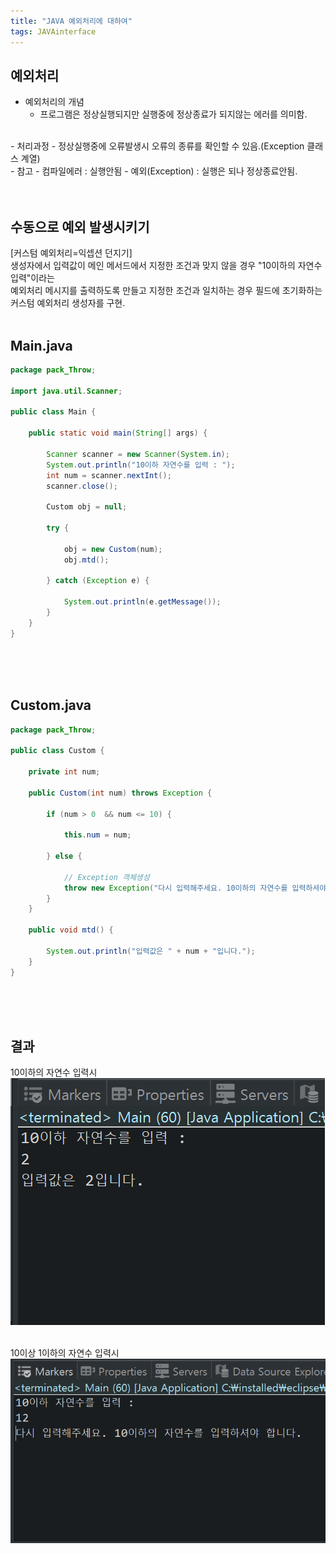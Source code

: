 ```yaml
---
title: "JAVA 예외처리에 대하여"
tags: JAVAinterface 
---
```



## 예외처리
- 예외처리의 개념
	- 프로그램은 정상실행되지만 실행중에 정상종료가 되지않는 에러를 의미함.
<br>
- 처리과정
	- 정상실행중에 오류발생시 오류의 종류를 확인할 수 있음.(Exception 클래스 계열)
<br>
- 참고
	- 컴파일에러 : 실행안됨
	- 예외(Exception) : 실행은 되나 정상종료안됨.
<br>
<br>
<br>

## 수동으로 예외 발생시키기
[커스텀 예외처리=익셉션 던지기]<br>
생성자에서 입력값이 메인 메서드에서 지정한 조건과
맞지 않을 경우
"10이하의 자연수 입력"이라는<br>
예외처리 메시지를 출력하도록 만들고
지정한 조건과 일치하는 경우
필드에 초기화하는 
커스텀 예외처리 생성자를 구현.
<br>
<br>

## Main.java
```java
package pack_Throw;

import java.util.Scanner;

public class Main {
	
	public static void main(String[] args) {
		
		Scanner scanner = new Scanner(System.in);
		System.out.println("10이하 자연수를 입력 : ");
		int num = scanner.nextInt();
		scanner.close();
		
		Custom obj = null;
		
		try {
			
			obj = new Custom(num);
			obj.mtd();
			
		} catch (Exception e) {
			
			System.out.println(e.getMessage());
		}
	}
}
```
<br>
<br>
<br>

## Custom.java
```java
package pack_Throw;

public class Custom {
	
	private int num;

	public Custom(int num) throws Exception {
		
		if (num > 0  && num <= 10) {
			
			this.num = num;			
			
		} else {
			
			// Exception 객체생성
			throw new Exception("다시 입력해주세요. 10이하의 자연수를 입력하셔야 합니다.");
		}
	}
	
	public void mtd() {
		
		System.out.println("입력값은 " + num + "입니다.");
	}
}
```
<br>
<br>
<br>

## 결과

10이하의 자연수 입력시<br>
![exception res](/assets/images/excep1.PNG)
<br>
<br>

10이상 1이하의 자연수 입력시<br>
![exception res](/assets/images/excep2.PNG)